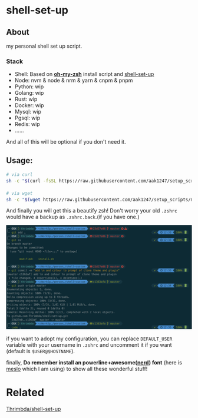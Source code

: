 # shell-set-up


## About 
my personal shell set up script.

### Stack

- Shell: Based on **[oh-my-zsh](https://ohmyz.sh/)** install script and [shell-set-up](https://github.com/Thrimbda/shell-set-up)
- Node: nvm & node & nrm & yarn & cnpm & pnpm
- Python: wip
- Golang: wip
- Rust: wip
- Docker: wip
- Mysql: wip
- Pgsql: wip
- Redis: wip
- ......

And all of this will be optional if you don't need it.

## Usage:

```bash
# via curl
sh -c "$(curl -fsSL https://raw.githubusercontent.com/aak1247/setup_scripts/master/install.sh)"

# via wget
sh -c "$(wget https://raw.githubusercontent.com/aak1247/setup_scripts/master/install.sh -O -)"
```

And finally you will get this a beautify zsh! Don't worry your old `.zshrc` would have a backup as `.zshrc.back`.(if you have one.)

![screen-shot](https://raw.githubusercontent.com/Thrimbda/shell-set-up/master/screen_shot.png)

if you want to adopt my configuration, you can replace `DEFAULT_USER` variable with your username in `.zshrc` and uncomment it if you want (default is `$USER@$HOSTNAME`).

finally, **Do remember install an powerline+awesome([nerd](https://github.com/ryanoasis/nerd-fonts)) font** (here is [meslo](https://raw.githubusercontent.com/aak1247/setup-scripts/master/font/Meslo%20LG%20M%20Regular%20Nerd%20Font%20Complete.otf) which I am using) to show all these wonderful stuff!

# Related 

[Thrimbda/shell-set-up](https://github.com/Thrimbda/shell-set-up)